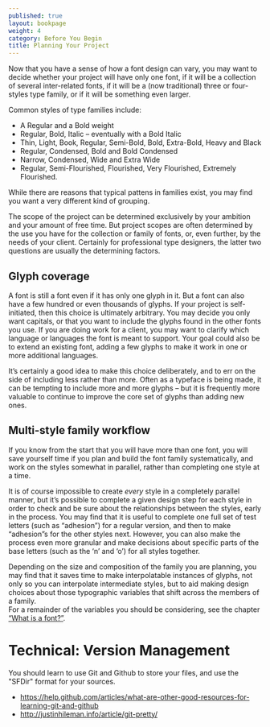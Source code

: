 ```yaml
---
published: true
layout: bookpage
weight: 4
category: Before You Begin
title: Planning Your Project
---
```


Now that you have a sense of how a font design can vary, you may want to decide whether your project
will have only one font, if it will be a collection of several inter-related fonts, if it will be a
(now traditional) three or four-styles type family, or if it will be something even larger.

Common styles of type families include:

* A Regular and a Bold weight
* Regular, Bold, Italic &ndash; eventually with a Bold Italic
* Thin, Light, Book, Regular, Semi-Bold, Bold, Extra-Bold, Heavy and Black 
* Regular, Condensed, Bold and Bold Condensed
* Narrow, Condensed, Wide and Extra Wide
* Regular, Semi-Flourished, Flourished, Very Flourished, Extremely Flourished.

While there are reasons that typical pattens in families exist, you may find you want a very
different kind of grouping.

The scope of the project can be determined exclusively by your ambition and your amount of free
time. But project scopes are often determined by the use you have for the collection or family of
fonts, or, even further, by the needs of your client. Certainly for professional type designers,
the latter two questions are usually the determining factors.

## Glyph coverage

A font is still a font even if it has only one glyph in it. But a font can also have a few hundred
or even thousands of glyphs. If your project is self-initiated, then this choice is ultimately
arbitrary. You may decide you only want capitals, or that you want to include the glyphs found in
the other fonts you use. If you are doing work for a client, you may want to clarify which language
or languages the font is meant to support. Your goal could also be to extend an existing font,
adding a few glyphs to make it work in one or more additional languages.

It’s certainly a good idea to make this choice deliberately, and to err on the side of including
less rather than more. Often as a typeface is being made, it can be tempting to include more and
more glyphs &ndash; but it is frequently more valuable to continue to improve the core set of glyphs
than adding new ones.

## Multi-style family workflow

If you know from the start that you will have more than one font, you will save yourself time if you
plan and build the font family systematically, and work on the styles somewhat in parallel, rather
than completing one style at a time.

It is of course impossible to create *every* style in a completely parallel manner, but it’s
possible to complete a given design step for each style in order to check and be sure about the
relationships between the styles, early in the process. You may find that it is useful to complete
one full set of test letters (such as “adhesion”) for a regular version, and then to make
“adhesion”s for the other styles next. However, you can also make the process even more granular and
make decisions about specific parts of the base letters (such as the ‘n’ and ‘o’) for all styles
together.

Depending on the size and composition of the family you are planning, you may find that it saves
time to make interpolatable instances of glyphs, not only so you can interpolate intermediate
styles, but to aid making design choices about those typographic variables that shift across the
members of a family.  
For a remainder of the variables you should be considering, see the chapter [“What is a
font?”](What_Is_a_Font.html).

# Technical: Version Management 

You should learn to use Git and Github to store your files, and use the "SFDir" format for your sources.

* <https://help.github.com/articles/what-are-other-good-resources-for-learning-git-and-github>
* <http://justinhileman.info/article/git-pretty/>
